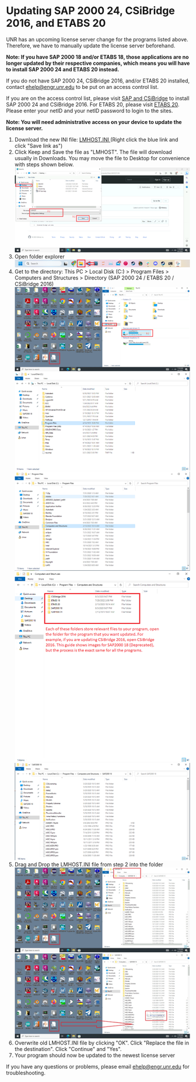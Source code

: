 # Updating SAP 2000 24, CSiBridge 2016, and ETABS 20

UNR has an upcoming license server change for the programs listed above. Therefore, we have to manually update the license server beforehand.

**Note: If you have SAP 2000 18 and/or ETABS 18, those applications are no longer updated by their respective companies, which means you will have to install SAP 2000 24 and ETABS 20 instead.**

If you do not have SAP 2000 24, CSiBridge 2016, and/or ETABS 20 installed, contact ehelp@engr.unr.edu to be put on an access control list.

If you are on the access control list, please visit [SAP and CSiBridge](https://www.engr.unr.edu/software/sap/) to install SAP 2000 24 and CSiBridge 2016. For ETABS 20, please visit [ETABS 20](https://www.engr.unr.edu/software/etabs/). Please enter your netID and your netID password to login to the sites.

**Note: You will need administrative access on your device to update the license server.**

1. Download the new INI file: <a download="LMHOST.INI" href="/guides/remote/assets/files/LMHOST.INI" title="LMHOST.INI">
LMHOST.INI </a> (Right click the blue link and click "Save link as")
2. Click Keep and Save the file as "LMHOST". The file will download usually in Downloads. You may move the file to Desktop for convenience with steps shown below.
![Step 2](/guides/remote/assets/images/SAP2000-3-2-New.png)
3. Open folder explorer
![Step 3](/guides/remote/assets/images/SAP2000-4-NEW.PNG)
4. Get to the directory: This PC > Local Disk (C:) > Program Files > Computers and Structures > Directory (SAP 2000 24 / ETABS 20 / CSiBridge 2016)
![Step 4](/guides/remote/assets/images/SAP2000-5-1-New.PNG)
![Step 4](/guides/remote/assets/images/SAP2000-5-2.PNG)
![Step 4](/guides/remote/assets/images/SAP2000-5-3.PNG)
![Step 4](/guides/remote/assets/images/guide-img.PNG)
![Step 4](/guides/remote/assets/images/SAP2000-5-5.PNG)
5. Drag and Drop the LMHOST.INI file from step 2 into the folder
![Step 5](/guides/remote/assets/images/SAP2000-6-1-New.PNG)
![Step 5](/guides/remote/assets/images/SAP2000-6-2-New.PNG)
6. Overwrite old LMHOST.INI file by clicking "OK". Click "Replace the file in the destination". Click "Continue" and "Yes".
7. Your program should now be updated to the newest license server

If you have any questions or problems, please email ehelp@engr.unr.edu for troubleshooting.
